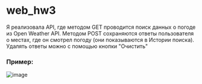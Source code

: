 # web_hw3
Я реализовала API, где методом GET проводится поиск данных о погоде из Open Weather API. Методом POST сохраняются ответы пользователя о местах, где он смотрел погоду (они показываются в Истории поиска). Удалять ответы можно с помощью кнопки "Очистить"

### **Пример:**


![image](https://github.com/nas1510/web_hw3/assets/67110946/ec854c3c-68bd-4473-a694-b19b359604cb)

